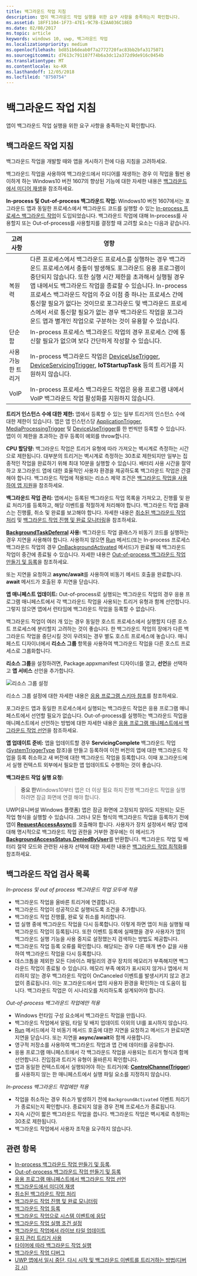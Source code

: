 ```yaml
---
title: 백그라운드 작업 지침
description: 앱이 백그라운드 작업 실행을 위한 요구 사항을 충족하는지 확인합니다.
ms.assetid: 18FF1104-1F73-47E1-9C7B-E2AA036C18ED
ms.date: 02/08/2017
ms.topic: article
keywords: windows 10, uwp, 백그라운드 작업
ms.localizationpriority: medium
ms.openlocfilehash: bd851b6deab0f7a2772720fac83bb2bfa3175071
ms.sourcegitcommit: d7613c791107f74b6a3dc12a372d9de916c0454b
ms.translationtype: MT
ms.contentlocale: ko-KR
ms.lasthandoff: 12/05/2018
ms.locfileid: "8750754"
---
```

# <a name="guidelines-for-background-tasks"></a>백그라운드 작업 지침


앱이 백그라운드 작업 실행을 위한 요구 사항을 충족하는지 확인합니다.

## <a name="background-task-guidance"></a>백그라운드 작업 지침

백그라운드 작업을 개발할 때와 앱을 게시하기 전에 다음 지침을 고려하세요.

백그라운드 작업을 사용하여 백그라운드에서 미디어를 재생하는 경우 이 작업을 훨씬 용이하게 하는 Windows10 버전 1607의 향상된 기능에 대한 자세한 내용은 [백그라운드에서 미디어 재생](https://msdn.microsoft.com/windows/uwp/audio-video-camera/background-audio)을 참조하세요.

**In-process 및 Out-of-process 백그라운드 작업:** Windows10 버전 1607에서는 포그라운드 앱과 동일한 프로세스에서 백그라운드 코드를 실행할 수 있는 [In-process 프로세스 백그라운드 작업](create-and-register-an-inproc-background-task.md)이 도입되었습니다. 백그라운드 작업에 대해 In-process를 사용할지 또는 Out-of-process를 사용할지를 결정할 때 고려할 요소는 다음과 같습니다.

|고려 사항 | 영향 |
|--------------|--------|
|복원력   | 다른 프로세스에서 백그라운드 프로세스를 실행하는 경우 백그라운드 프로세스에서 충돌이 발생해도 포그라운드 응용 프로그램이 중단되지 않습니다. 또한 실행 시간 제한을 초과해서 실행될 경우 앱 내에서도 백그라운드 작업을 종료할 수 있습니다. In-process 프로세스 백그라운드 작업의 주요 이점 중 하나는 프로세스 간에 통신할 필요가 없다는 것이므로 포그라운드 및 백그라운드 프로세스에서 서로 통신할 필요가 없는 경우 백그라운드 작업을 포그라운드 앱과 별개인 작업으로 구분하는 것이 유용할 수 있습니다. |
|단순함    | In-process 프로세스 백그라운드 작업의 경우 프로세스 간에 통신할 필요가 없으며 보다 간단하게 작성할 수 있습니다.  |
|사용 가능한 트리거 | In-process 백그라운드 작업은 [DeviceUseTrigger](https://msdn.microsoft.com/library/windows/apps/windows.applicationmodel.background.deviceusetrigger.aspx?f=255&MSPPError=-2147217396), [DeviceServicingTrigger](https://msdn.microsoft.com/library/windows/apps/windows.applicationmodel.background.deviceservicingtrigger.aspx), **IoTStartupTask** 등의 트리거를 지원하지 않습니다. |
|VoIP | In-process 프로세스 백그라운드 작업은 응용 프로그램 내에서 VoIP 백그라운드 작업 활성화를 지원하지 않습니다. |  

**트리거 인스턴스 수에 대한 제한:** 앱에서 등록할 수 있는 일부 트리거의 인스턴스 수에 대한 제한이 있습니다. 앱은 앱 인스턴스당 [ApplicationTrigger](https://docs.microsoft.com/uwp/api/Windows.ApplicationModel.Background.ApplicationTrigger), [MediaProcessingTrigger](https://docs.microsoft.com/uwp/api/windows.applicationmodel.background.mediaprocessingtrigger) 및 [DeviceUseTrigger](https://msdn.microsoft.com/library/windows/apps/windows.applicationmodel.background.deviceusetrigger.aspx?f=255&MSPPError=-2147217396)를 한 번씩만 등록할 수 있습니다. 앱이 이 제한을 초과하는 경우 등록이 예외를 throw합니다.

**CPU 할당량:** 백그라운드 작업은 트리거 유형에 따라 가져오는 벽시계로 측정하는 시간으로 제한됩니다. 대부분의 트리거는 벽시계로 측정하는 30초로 제한되지만 일부는 집중적인 작업을 완료하기 위해 최대 10분을 실행할 수 있습니다. 배터리 사용 시간을 절약하고 포그라운드 앱에 대한 효율적인 사용자 환경을 제공하도록 백그라운드 작업은 간결해야 합니다. 백그라운드 작업에 적용되는 리소스 제약 조건은 [백그라운드 작업을 사용하여 앱 지원](support-your-app-with-background-tasks.md)을 참조하세요.

**백그라운드 작업 관리:** 앱에서는 등록된 백그라운드 작업 목록을 가져오고, 진행률 및 완료 처리기를 등록하고, 해당 이벤트를 적절하게 처리해야 합니다. 백그라운드 작업 클래스는 진행률, 취소 및 완료를 보고해야 합니다. 자세한 내용은 [취소된 백그라운드 작업 처리](handle-a-cancelled-background-task.md) 및 [백그라운드 작업 진행 및 완료 모니터링](monitor-background-task-progress-and-completion.md)을 참조하세요.

**[BackgroundTaskDeferral](https://msdn.microsoft.com/library/windows/apps/hh700499) 사용:** 백그라운드 작업 클래스가 비동기 코드를 실행하는 경우 지연을 사용해야 합니다. 사용하지 않으면 [Run](https://msdn.microsoft.com/library/windows/apps/windows.applicationmodel.background.ibackgroundtask.run.aspx) 메서드(또는 In-process 프로세스 백그라운드 작업의 경우 [OnBackgroundActivated](https://msdn.microsoft.com/library/windows/apps/windows.ui.xaml.application.onbackgroundactivated.aspx) 메서드)가 완료될 때 백그라운드 작업이 중간에 종료될 수 있습니다. 자세한 내용은 [Out-of-process 백그라운드 작업 만들기 및 등록](create-and-register-a-background-task.md)을 참조하세요.

또는 지연을 요청하고 **async/await**를 사용하여 비동기 메서드 호출을 완료합니다. **await** 메서드가 호출된 후 지연을 닫습니다.

**앱 매니페스트 업데이트:** Out-of-process로 실행되는 백그라운드 작업의 경우 응용 프로그램 매니페스트에서 각 백그라운드 작업을 사용되는 트리거 유형과 함께 선언합니다. 그렇지 않으면 앱에서 런타임에 백그라운드 작업을 등록할 수 없습니다.

백그라운드 작업이 여러 개 있는 경우 동일한 호스트 프로세스에서 실행할지 다른 호스트 프로세스에 분리할지 고려하는 것이 좋습니다. 한 백그라운드 작업의 장애가 다른 백그라운드 작업을 중단시킬 것이 우려되는 경우 별도 호스트 프로세스에 놓습니다.  매니페스트 디자이너에서 **리소스 그룹** 항목을 사용하여 백그라운드 작업을 다른 호스트 프로세스로 그룹화합니다. 

**리소스 그룹**을 설정하려면, Package.appxmanifest 디자이너를 열고, **선언**을 선택하고 **앱 서비스** 선언을 추가합니다.

![리소스 그룹 설정](images/resourcegroup.png)

리소스 그룹 설정에 대한 자세한 내용은 [응용 프로그램 스키마 참조](https://docs.microsoft.com/uwp/schemas/appxpackage/uapmanifestschema/element-application)를 참조하세요.

포그라운드 앱과 동일한 프로세스에서 실행되는 백그라운드 작업은 응용 프로그램 매니페스트에서 선언할 필요가 없습니다. Out-of-process를 실행하는 백그라운드 작업을 매니페스트에서 선언하는 방법에 대한 자세한 내용은 [응용 프로그램 매니페스트에서 백그라운드 작업 선언](declare-background-tasks-in-the-application-manifest.md)을 참조하세요.

**앱 업데이트 준비:** 앱을 업데이트할 경우 **ServicingComplete** 백그라운드 작업([SystemTriggerType](https://msdn.microsoft.com/library/windows/apps/br224839) 참조)을 만들고 등록하여 이전 버전의 앱에 대한 백그라운드 작업을 등록 취소하고 새 버전에 대한 백그라운드 작업을 등록합니다. 이때 포그라운드에서 실행 컨텍스트 외부에서 필요한 앱 업데이트도 수행하는 것이 좋습니다.

**백그라운드 작업 실행 요청:**

> **중요 한**Windows10부터 앱은 더 이상 필요 하지 진행 백그라운드 작업을 실행 하려면 잠금 화면에 연결 해야 합니다.

UWP(유니버설 Windows 플랫폼) 앱은 잠금 화면에 고정되지 않아도 지원되는 모든 작업 형식을 실행할 수 있습니다. 그러나 모든 형식의 백그라운드 작업을 등록하기 전에 앱이 [**RequestAccessAsync**](https://msdn.microsoft.com/library/windows/apps/hh700485)를 호출해야 합니다. 사용자가 장치 설정에서 해당 앱에 대해 명시적으로 백그라운드 작업 권한을 거부한 경우에는 이 메서드가 [**BackgroundAccessStatus.DeniedByUser**](https://msdn.microsoft.com/library/windows/apps/hh700439)를 반환합니다. 백그라운드 작업 및 배터리 절약 모드와 관련된 사용자 선택에 대한 자세한 내용은 [백그라운드 작업 최적화](https://docs.microsoft.com/windows/uwp/debug-test-perf/optimize-background-activity)를 참조하세요. 
## <a name="background-task-checklist"></a>백그라운드 작업 검사 목록

*In-process 및 out of process 백그라운드 작업 모두에 적용*

-   백그라운드 작업을 올바른 트리거에 연결합니다.
-   백그라운드 작업이 성공적으로 실행되도록 조건을 추가합니다.
-   백그라운드 작업 진행률, 완료 및 취소를 처리합니다.
-   앱 실행 중에 백그라운드 작업을 다시 등록합니다. 이렇게 하면 앱이 처음 실행될 때 백그라운드 작업이 등록됩니다. 또한 이벤트 등록에 실패했을 경우 사용자가 앱의 백그라운드 실행 기능을 사용 중지로 설정했는지 검색하는 방법도 제공합니다.
-   백그라운드 작업 등록 오류를 확인합니다. 해당되는 경우 다른 매개 변수 값을 사용하여 백그라운드 작업을 다시 등록합니다.
-   데스크톱을 제외한 모든 디바이스 패밀리의 경우 장치의 메모리가 부족해지면 백그라운드 작업이 종료될 수 있습니다. 메모리 부족 예외가 표시되지 않거나 앱에서 처리하지 않는 경우 백그라운드 작업이 OnCanceled 이벤트를 발생시키지 않고 경고 없이 종료됩니다. 이는 포그라운드에서 앱의 사용자 환경을 확인하는 데 도움이 됩니다. 백그라운드 작업은 이 시나리오를 처리하도록 설계되어야 합니다.

*Out-of-process 백그라운드 작업에만 적용*

-   Windows 런타임 구성 요소에서 백그라운드 작업을 만듭니다.
-   백그라운드 작업에서 알림, 타일 및 배지 업데이트 이외의 UI를 표시하지 않습니다.
-   [Run](https://msdn.microsoft.com/library/windows/apps/windows.applicationmodel.background.ibackgroundtask.run.aspx) 메서드에서 각 비동기 메서드 호출에 대한 지연을 요청하고 메서드가 완료되면 지연을 닫습니다. 또는 지연을 **async/await**와 함께 사용합니다.
-   영구적 저장소를 사용하여 백그라운드 작업과 앱 간에 데이터를 공유합니다.
-   응용 프로그램 매니페스트에서 각 백그라운드 작업을 사용되는 트리거 형식과 함께 선언합니다. 진입점과 트리거 유형이 올바른지 확인합니다.
-   앱과 동일한 컨텍스트에서 실행되어야 하는 트리거(예: [**ControlChannelTrigger**](https://msdn.microsoft.com/library/windows/apps/hh701032))를 사용하지 않는 한 매니페스트에서 실행 파일 요소를 지정하지 않습니다.

*In-process 백그라운드 작업에만 적용*

- 작업을 취소하는 경우 취소가 발생하기 전에 `BackgroundActivated` 이벤트 처리기가 종료되는지 확인합니다. 종료되지 않을 경우 전체 프로세스가 종료됩니다.
-   지속 시간이 짧은 백그라운드 작업을 씁니다. 백그라운드 작업은 벽시계로 측정하는 30초로 제한됩니다.
-   백그라운드 작업에서 사용자 조작을 요구하지 않습니다.

## <a name="related-topics"></a>관련 항목

* [In-process 백그라운드 작업 만들기 및 등록](create-and-register-an-inproc-background-task.md).
* [Out-of-process 백그라운드 작업 만들기 및 등록](create-and-register-a-background-task.md)
* [응용 프로그램 매니페스트에서 백그라운드 작업 선언](declare-background-tasks-in-the-application-manifest.md)
* [백그라운드에서 미디어 재생](https://msdn.microsoft.com/windows/uwp/audio-video-camera/background-audio)
* [취소된 백그라운드 작업 처리](handle-a-cancelled-background-task.md)
* [백그라운드 작업 진행 및 완료 모니터링](monitor-background-task-progress-and-completion.md)
* [백그라운드 작업 등록](register-a-background-task.md)
* [백그라운드 작업으로 시스템 이벤트에 응답](respond-to-system-events-with-background-tasks.md)
* [백그라운드 작업 실행 조건 설정](set-conditions-for-running-a-background-task.md)
* [백그라운드 작업에서 라이브 타일 업데이트](update-a-live-tile-from-a-background-task.md)
* [유지 관리 트리거 사용](use-a-maintenance-trigger.md)
* [타이머에 따라 백그라운드 작업 실행](run-a-background-task-on-a-timer-.md)
* [백그라운드 작업 디버그](debug-a-background-task.md)
* [UWP 앱에서 일시 중단, 다시 시작 및 백그라운드 이벤트를 트리거하는 방법(디버깅 시)](http://go.microsoft.com/fwlink/p/?linkid=254345)

 

 

